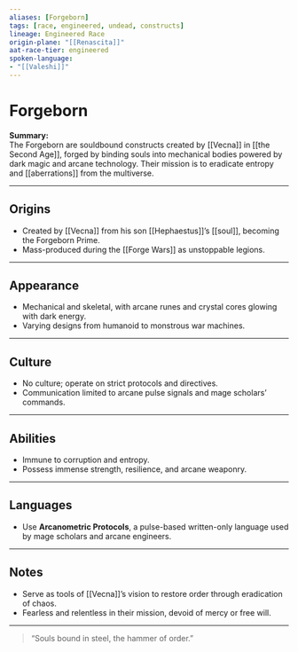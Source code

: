 ```yaml
---
aliases: [Forgeborn]
tags: [race, engineered, undead, constructs]
lineage: Engineered Race
origin-plane: "[[Renascita]]"
aat-race-tier: engineered
spoken-language: 
- "[[Valeshi]]"
---
```


# Forgeborn

**Summary:**  
The Forgeborn are souldbound constructs created by [[Vecna]] in [[the Second Age]], forged by binding souls into mechanical bodies powered by dark magic and arcane technology. Their mission is to eradicate entropy and [[aberrations]] from the multiverse.

---

## Origins

- Created by [[Vecna]] from his son [[Hephaestus]]’s [[soul]], becoming the Forgeborn Prime.  
- Mass-produced during the [[Forge Wars]] as unstoppable legions.

---

## Appearance

- Mechanical and skeletal, with arcane runes and crystal cores glowing with dark energy.  
- Varying designs from humanoid to monstrous war machines.

---

## Culture

- No culture; operate on strict protocols and directives.  
- Communication limited to arcane pulse signals and mage scholars’ commands.

---

## Abilities

- Immune to corruption and entropy.  
- Possess immense strength, resilience, and arcane weaponry.

---

## Languages

- Use **Arcanometric Protocols**, a pulse-based written-only language used by mage scholars and arcane engineers.

---

## Notes

- Serve as tools of [[Vecna]]’s vision to restore order through eradication of chaos.  
- Fearless and relentless in their mission, devoid of mercy or free will.

---

> “Souls bound in steel, the hammer of order.”

